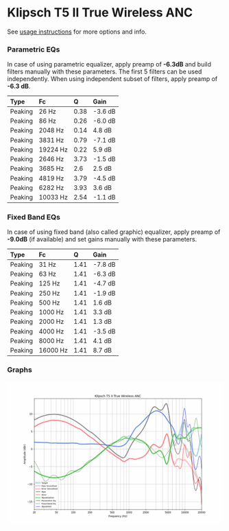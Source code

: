 # Klipsch T5 II True Wireless ANC
See [usage instructions](https://github.com/jaakkopasanen/AutoEq#usage) for more options and info.

### Parametric EQs
In case of using parametric equalizer, apply preamp of **-6.3dB** and build filters manually
with these parameters. The first 5 filters can be used independently.
When using independent subset of filters, apply preamp of **-6.3 dB**.

| Type    | Fc       |    Q | Gain    |
|:--------|:---------|:-----|:--------|
| Peaking | 26 Hz    | 0.38 | -3.6 dB |
| Peaking | 86 Hz    | 0.26 | -6.0 dB |
| Peaking | 2048 Hz  | 0.14 | 4.8 dB  |
| Peaking | 3831 Hz  | 0.79 | -7.1 dB |
| Peaking | 19224 Hz | 0.22 | 5.9 dB  |
| Peaking | 2646 Hz  | 3.73 | -1.5 dB |
| Peaking | 3685 Hz  | 2.6  | 2.5 dB  |
| Peaking | 4819 Hz  | 3.79 | -4.5 dB |
| Peaking | 6282 Hz  | 3.93 | 3.6 dB  |
| Peaking | 10033 Hz | 2.54 | -1.1 dB |

### Fixed Band EQs
In case of using fixed band (also called graphic) equalizer, apply preamp of **-9.0dB**
(if available) and set gains manually with these parameters.

| Type    | Fc       |    Q | Gain    |
|:--------|:---------|:-----|:--------|
| Peaking | 31 Hz    | 1.41 | -7.8 dB |
| Peaking | 63 Hz    | 1.41 | -6.3 dB |
| Peaking | 125 Hz   | 1.41 | -4.7 dB |
| Peaking | 250 Hz   | 1.41 | -1.9 dB |
| Peaking | 500 Hz   | 1.41 | 1.6 dB  |
| Peaking | 1000 Hz  | 1.41 | 3.3 dB  |
| Peaking | 2000 Hz  | 1.41 | 1.3 dB  |
| Peaking | 4000 Hz  | 1.41 | -3.5 dB |
| Peaking | 8000 Hz  | 1.41 | 4.1 dB  |
| Peaking | 16000 Hz | 1.41 | 8.7 dB  |

### Graphs
![](./Klipsch%20T5%20II%20True%20Wireless%20ANC.png)